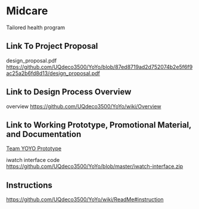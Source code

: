 # Midcare
Tailored health program
## Link To Project Proposal
design_proposal.pdf
https://github.com/UQdeco3500/YoYo/blob/87ed8719ad2d752074b2e5f6f9ac25a2b6fd8d13/design_proposal.pdf
## Link to Design Process Overview
overview
https://github.com/UQdeco3500/YoYo/wiki/Overview

## Link to Working Prototype, Promotional Material, and Documentation  
[Team YOYO Prototype](https://www.figma.com/file/twK711Rp8ojkd1WtZMg0NA/DECO3500-prototype?type=design&node-id=0%3A1&mode=design&t=IfqQAPCEmQdVXYWP-1)

iwatch interface code
https://github.com/UQdeco3500/YoYo/blob/master/iwatch-interface.zip

## Instructions
https://github.com/UQdeco3500/YoYo/wiki/ReadMe#instruction
